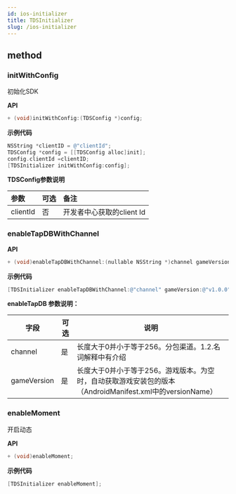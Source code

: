 ```yaml
---
id: ios-initializer
title: TDSInitializer
slug: /ios-initializer
---
```

## method

### initWithConfig

初始化SDK

**API**  

```objectivec
+ (void)initWithConfig:(TDSConfig *)config;
```

**示例代码**  

```objectivec
NSString *clientID = @"clientId";
TDSConfig *config = [[TDSConfig alloc]init];
config.clientId =clientID;
[TDSInitializer initWithConfig:config];
```

**TDSConfig参数说明**  

| 参数       | 可选  | 备注                |
| :------- | :-- | :---------------- |
| clientId | 否   | 开发者中心获取的client Id |

### enableTapDBWithChannel

**API**  

```objectivec
+ (void)enableTapDBWithChannel:(nullable NSString *)channel gameVersion:(nullable NSString *)gameVersion;
```

**示例代码**

```objectivec
[TDSInitializer enableTapDBWithChannel:@"channel" gameVersion:@"v1.0.0"];
```

**enableTapDB 参数说明：**   

| 字段          | 可选  | 说明                                                                    |
| ----------- | --- | --------------------------------------------------------------------- |
| channel     | 是   | 长度大于0并小于等于256。分包渠道。1.2.名词解释中有介绍                                       |
| gameVersion | 是   | 长度大于0并小于等于256。游戏版本。为空时，自动获取游戏安装包的版本（AndroidManifest.xml中的versionName） |

### enableMoment

开启动态

**API**  

```objectivec
+ (void)enableMoment;
```

**示例代码**

```objectivec
[TDSInitializer enableMoment];
```
